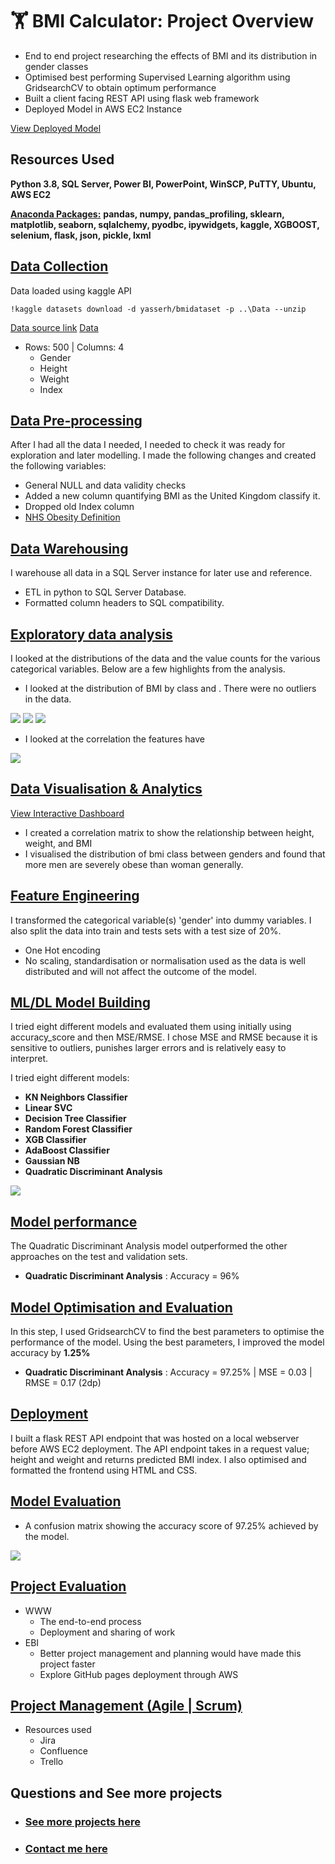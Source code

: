 # 🏋 BMI Calculator: Project Overview 
* End to end project researching the effects of BMI and its distribution in gender classes
* Optimised best performing Supervised Learning algorithm using GridsearchCV to obtain optimum performance
* Built a client facing REST API using flask web framework
* Deployed Model in AWS EC2 Instance  

[View Deployed Model](http://ec2-18-168-206-39.eu-west-2.compute.amazonaws.com:8080/)

## Resources Used
**Python 3.8, SQL Server, Power BI, PowerPoint, WinSCP, PuTTY, Ubuntu, AWS EC2** 

[**Anaconda Packages:**](requirements.txt) **pandas, numpy, pandas_profiling, sklearn, matplotlib, seaborn, sqlalchemy, pyodbc, ipywidgets, kaggle, XGBOOST, selenium, flask, json, pickle, lxml**   

## [Data Collection](Code/P11_Code.ipynb)
Data loaded using kaggle API <br>
```
!kaggle datasets download -d yasserh/bmidataset -p ..\Data --unzip 
```
[Data source link](https://www.kaggle.com/yasserh/bmidataset)
[Data](Data/bmi.csv)
*  Rows: 500 | Columns: 4
    *   Gender  
    *   Height  
    *   Weight  
    *   Index

## [Data Pre-processing](Code/P11_Code.ipynb)
After I had all the data I needed, I needed to check it was ready for exploration and later modelling. I made the following changes and created the following variables:   
*   General NULL and data validity checks  
*   Added a new column quantifying BMI as the United Kingdom classify it.
*   Dropped old Index column 
*   [NHS Obesity Definition](https://www.nhs.uk/conditions/obesity/#:~:text=18.5%20to%2024.9%20means%20you,means%20you're%20severely%20obese)

## [Data Warehousing](Code/P11_Code.ipynb)
I warehouse all data in a SQL Server instance for later use and reference.

*   ETL in python to SQL Server Database.
*   Formatted column headers to SQL compatibility.  

## [Exploratory data analysis](Code/P11_Code.ipynb) 
I looked at the distributions of the data and the value counts for the various categorical variables. Below are a few highlights from the analysis.
*   I looked at the distribution of BMI by class and . There were no outliers in the data. 
<img src="images/bmi_distribution.png" />
<img src="images/bmi_classdistribution.png" />
<img src="images/bmi_genderdistribution.png" />

*   I looked at the correlation the features have
<img src="images/bmi_correlation.png" />

## [Data Visualisation & Analytics](https://app.powerbi.com/view?r=eyJrIjoiMjJkN2VjOTctODM2ZC00YWY1LThlNTctN2JjYjQxNzk0NTUwIiwidCI6IjYyZWE3MDM0LWI2ZGUtNDllZS1iZTE1LWNhZThlOWFiYzdjNiJ9&pageName=ReportSection)
[View Interactive Dashboard](https://app.powerbi.com/view?r=eyJrIjoiMjJkN2VjOTctODM2ZC00YWY1LThlNTctN2JjYjQxNzk0NTUwIiwidCI6IjYyZWE3MDM0LWI2ZGUtNDllZS1iZTE1LWNhZThlOWFiYzdjNiJ9)
*   I created a correlation matrix to show the relationship between height, weight, and BMI
*   I visualised the distribution of bmi class between genders and found that more men are severely obese than woman generally. 

## [Feature Engineering](Code/P11_Code.ipynb)
I transformed the categorical variable(s) 'gender' into dummy variables. I also split the data into train and tests sets with a test size of 20%.
*   One Hot encoding
*   No scaling, standardisation or normalisation used as the data is well distributed and will not affect the outcome of the model. 

<!-- ## Business Intelligence
AAAAAAAAAAAAAAAAAAAAAAAAA

*   Made a new column for company state 
*   Added a column for if the job was at the company’s headquarters 
*   Transformed founded date into age of company  -->

## [ML/DL Model Building](Code/P11_Code.ipynb)

I tried eight different models and evaluated them using initially using accuracy_score and then MSE/RMSE. I chose MSE and RMSE because it is sensitive to outliers, punishes larger errors and is relatively easy to interpret.   

I tried eight different models:
*   **KN Neighbors Classifier** 
*   **Linear SVC** 
*   **Decision Tree Classifier** 
*   **Random Forest Classifier**
*   **XGB Classifier** 
*   **AdaBoost Classifier**  
*   **Gaussian NB** 
*   **Quadratic Discriminant Analysis** 

<img src="images/Crossvalidation.png" />

## [Model performance](Code/P11_Code.ipynb)
The Quadratic Discriminant Analysis model outperformed the other approaches on the test and validation sets. 
*   **Quadratic Discriminant Analysis** : Accuracy = 96% 

## [Model Optimisation and Evaluation](Code/P11_Code.ipynb)
In this step, I used GridsearchCV to find the best parameters to optimise the performance of the model.
Using the best parameters, I improved the model accuracy by **1.25%**

*   **Quadratic Discriminant Analysis** : Accuracy = 97.25% | MSE = 0.03 | RMSE = 0.17 (2dp)

## [Deployment](http://ec2-18-168-206-39.eu-west-2.compute.amazonaws.com:8080/)
I built a flask REST API endpoint that was hosted on a local webserver before AWS EC2 deployment. The API endpoint takes in a request value; height and weight and returns predicted BMI index. I also optimised and formatted the frontend using HTML and CSS. 

## [Model Evaluation](Code/P11_Code.ipynb)
*   A confusion matrix showing the accuracy score of 97.25% achieved by the model. 
<img src="images/Confusionmatrix.png" />


## [Project Evaluation](Presentation/P11Presentation.pptx) 
*   WWW
    *   The end-to-end process
    *   Deployment and sharing of work 
*   EBI 
    *   Better project management and planning would have made this project faster
    *   Explore GitHub pages deployment through AWS 

## [Project Management (Agile | Scrum)](https://www.atlassian.com/software/jira)
* Resources used
    * Jira
    * Confluence
    * Trello 

## Questions and See more projects    

* ### [See more projects here](https://github.com/MattithyahuData?tab=repositories)
* ### [Contact me here](mailto:theanalyticsolutions@gmail.com) 



